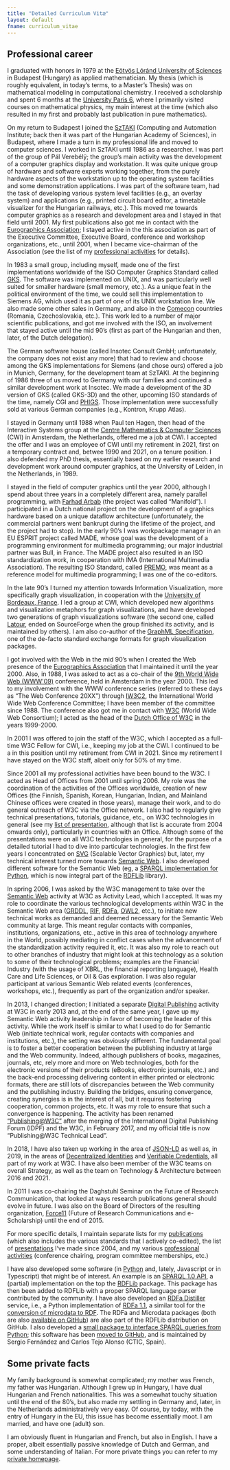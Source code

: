 ```yaml
---
title: "Detailed Curriculum Vitæ"
layout: default
fname: curriculum_vitae
---
```


## Professional career

I graduated with honors in 1979 at the [Eötvös Lóránd University of Sciences](http:/www.elte.hu/en) in Budapest (Hungary) as applied mathematician. My thesis (which is roughly equivalent, in today’s terms, to a Master’s Thesis) was on mathematical modeling in computational chemistry. I received a scholarship and spent 6 months at the [University Paris 6](http://www.upmc.fr/FR/info/00), where I primarily visited courses on mathematical physics, my main interest at the time (which also resulted in my first and probably last publication in pure mathematics).

On my return to Budapest I joined the [SzTAKI](http://www.sztaki.hu/) (Computing and Automation Institute; back then it was part of the Hungarian Academy of Sciences), in Budapest, where I made a turn in my professional life and moved to computer sciences. I worked in SzTAKI until 1986 as a researcher. I was part of the group of Pál Verebélÿ; the group’s main activity was the development of a computer graphics display and workstation. It was quite unique group of hardware and software experts working together, from the purely hardware aspects of the workstation up to the operating system facilities and some demonstration applications. I was part of the software team, had the task of developing various system level facilities (e.g., an overlay system) and applications (e.g., printed circuit board editor, a timetable visualizer for the Hungarian railways, etc.). This moved me towards computer graphics as a research and development area and I stayed in that field until 2001. My first publications also got me in contact with the [Eurographics Association](http://www.eg.org/); I stayed active in the this association as part of the Executive Committee, Executive Board, conference and workshop organizations, etc., until 2001, when I became vice-chairman of the Association (see the list of my [professional activities](professional_activities.html) for details).

In 1983 a small group, including myself, made one of the first implementations worldwide of the ISO Computer Graphics Standard called [GKS](https://en.wikipedia.org/wiki/Graphical_Kernel_System). The software was implemented on UNIX, and was particularly well suited for smaller hardware (small memory, etc.). As a unique feat in the political environment of the time, we could sell this implementation to Siemens AG, which used it as part of one of its UNIX workstation line. We also made some other sales in Germany, and also in the [Comecon](https://en.wikipedia.org/wiki/Comecon) countries (Romania, Czechoslovakia, etc.). This work led to a number of major scientific publications, and got me involved with the ISO, an involvement that stayed active until the mid 90’s (first as part of the Hungarian and then, later, of the Dutch delegation).

The German software house (called Insotec Consult GmbH; unfortunately, the company does not exist any more) that had to review and choose among the GKS implementations for Siemens (and chose ours) offered a job in Munich, Germany, for the development team at SzTAKI. At the beginning of 1986 three of us moved to Germany with our families and continued a similar development work at Insotec. We made a development of the 3D version of GKS (called GKS-3D) and the other, upcoming ISO standards of the time, namely CGI and [PHIGS](https://en.wikipedia.org/wiki/PHIGS). Those implementation were successfully sold at various German companies (e.g., Kontron, Krupp Atlas).

I stayed in Germany until 1988 when Paul ten Hagen, then head of the Interactive Systems group at the [Centre Mathematics & Computer Sciences](http://www.cwi.nl) (CWI) in Amsterdam, the Netherlands, offered me a job at CWI. I accepted the offer and I was an employee of CWI until my retirement in 2021, first on a temporary contract and, betwee 1990 and 2021, on a tenure position. I also defended my PhD thesis, essentially based on my earlier research and development work around computer graphics, at the University of Leiden, in the Netherlands, in 1989.

I stayed in the field of computer graphics until the year 2000, although I spend about three years in a completely different area, namely parallel programming, with [Farhad Arbab](https://homepages.cwi.nl/~farhad/) (the project was called “Manifold”). I participated in a Dutch national project on the development of a graphics hardware based on a unique dataflow architecture (unfortunately, the commercial partners went bankrupt during the lifetime of the project, and the project had to stop). In the early 90’s I was workpackage manager in an EU ESPRIT project called MADE, whose goal was the development of a programming environment for multimedia programming; our major industrial partner was Bull, in France. The MADE project also resulted in an ISO standardization work, in cooperation with IMA (International Multimedia Association). The resulting ISO Standard, called [PREMO](Publications/PREMODocument/), was meant as a reference model for multimedia programming; I was one of the co-editors.

In the late 90’s I turned my attention towards Information Visualization, more specifically graph visualization, in cooperation with the [University of Bordeaux, France](https://www.labri.fr/). I led a group at CWI, which developed new algorithms and visualization metaphors for graph visualizations, and have developed two generations of graph visualizations software (the second one, called [Latour](http://gvf.sourceforge.net/), ended on SourceForge when the group finished its activity, and is maintained by others). I am also co-author of the [GraphML Specification](http://graphml.graphdrawing.org/), one of the de-facto standard exchange formats for graph visualization packages.

I got involved with the Web in the mid 90’s when I created the Web presence of the [Eurographics Association](http://www.eg.org/) that I maintained it until the year 2000. Also, in 1988, I was asked to act as a co-chair of the [9th World Wide Web (WWW'09)](http://www9.org/) conference, held in Amsterdam in the year 2000. This led to my involvement with the WWW conference series (referred to these days as “The Web Conference 20XX”) through [IW3C2](http://www.iw3c2.org/), the International World Wide Web Conference Committee; I have been member of the committee since 1988. The conference also got me in contact with [W3C](http://www.w3.org) (World Wide Web Consortium); I acted as the head of the [Dutch Office of W3C](http://www.w3c.nl/) in the years 1999-2000.

In 2001 I was offered to join the staff of the W3C, which I accepted as a full-time W3C Fellow for CWI, i.e., keeping my job at the CWI. I continued to be a in this position until my retirement from CWI in 2021. Since my retirement I have stayed on the W3C staff, albeit only for 50% of my time.

Since 2001 all my professional activities have been bound to the W3C. I acted as Head of Offices from 2001 until spring 2006. My role was the coordination of the activities of the Offices worldwide, creation of new Offices (the Finnish, Spanish, Korean, Hungarian, Indian, and Mainland Chinese offices were created in those years), manage their work, and to do general outreach of W3C via the Office network. I also had to regularly give technical presentations, tutorials, guidance, etc., on W3C technologies in general (see my [list of presentation](presentations.html), although that list is accurate from 2004 onwards only), particularly in countries with an Office. Although some of the presentations were on all W3C technologies in general, for the purpose of a detailed tutorial I had to dive into particular technologies. In the first few years I concentrated on [SVG](http://www.w3.org/Graphics/SVG/) (Scalable Vector Graphics) but, later, my technical interest turned more towards [Semantic Web](http://www.w3.org/2001/sw/). I also developed different software for the Semantic Web (eg, a [SPARQL implementation for Python](http://dev.w3.org/cvsweb/%257Echeckout%257E/2004/PythonLib-IH/Doc/sparqlDesc.html), which is now integral part of the [RDFLib](https://github.com/RDFLib/rdflib) library).

In spring 2006, I was asked by the W3C management to take over the [Semantic Web](http://www.w3.org/2001/sw/) activity at W3C as Activity Lead, which I accepted. It was my role to coordinate the various technological developments within W3C in the Semantic Web area ([GRDDL](https://www.w3.org/TR/grddl-primer/), [RIF](https://www.w3.org/TR/rif-overview/), [RDFa](https://www.w3.org/TR/xhtml-rdfa-primer/), [OWL2](https://www.w3.org/TR/owl2-overview/), etc.), to initiate new technical works as demanded and deemed necessary for the Semantic Web community at large. This meant regular contacts with companies, institutions, organizations, etc., active in this area of technology anywhere in the World, possibly mediating in conflict cases when the advancement of the standardization activity required it, etc. It was also my role to reach out to other branches of industry that might look at this technology as a solution to some of their technological problems; examples are the Financial Industry (with the usage of XBRL, the financial reporting language), Health Care and Life Sciences, or Oil & Gas exploration. I was also regular participant at various Semantic Web related events (conferences, workshops, etc.), frequently as part of the organization and/or speaker.

In 2013, I changed direction; I initiated a separate [Digital Publishing](http://www.w3.org/dpub/) activity at W3C in early 2013 and, at the end of the same year, I gave up my Semantic Web activity leadership in favor of becoming the leader of this activity. While the work itself is similar to what I used to do for Semantic Web (initiate technical work, regular contacts with companies and institutions, etc.), the setting was obviously different. The fundamental goal is to foster a better cooperation between the publishing industry at large and the Web community. Indeed, although publishers of books, magazines, journals, etc, rely more and more on Web technologies, both for the electronic versions of their products (eBooks, electronic journals, etc.) and the back-end processing delivering content in either printed or electronic formats, there are still lots of discrepancies between the Web community and the publishing industry. Building the bridges, ensuring convergence, creating synergies is in the interest of all, but it requires fostering cooperation, common projects, etc. It was my role to ensure that such a convergence is happening. The activity has been renamed [“Publishing@W3C”](https://www.w3.org/publishing/) after the merging of the International Digital Publishing Forum (IDPF) and the W3C, in February 2017, and my official title is now “Publishing@W3C Technical Lead”.

In 2018, I have also taken up working in the area of [JSON-LD](https://www.w3.org/2018/json-ld-wg/) as well as, in 2019, in the areas of [Decentralized Identities](https://www.w3.org/2019/did-wg/) and [Verifiable Credentials](https://www.w3.org/2017/vc/WG/), all part of my work at W3C. I have also been member of the W3C teams on overall Strategy, as well as the team on Technology & Architecture between 2016 and 2021.

In 2011 I was co-chairing the Daghstuhl Seminar on the Future of Research Communication, that looked at ways research publications general should evolve in future. I was also on the Board of Directors of the resulting organization, [Force11](http://www.force11.org) (Future of Research Communications and e-Scholarship) until the end of 2015.

For more specific details, I maintain separate lists for my [publications](publication_list.html) (which also includes the various standards that I actively co-edited), the list of [presentations](presentations.html) I‘ve made since 2004, and my various [professional activities](professional_activities.html) (conference chairing, program committee memberships, etc.)

I have also developed some software (in [Python](http://www.python.org) and, lately, Javascript or in Typescript) that might be of interest. An example is an [SPARQL 1.0 API](http://dev.w3.org/cvsweb/%7Echeckout%7E/2004/PythonLib-IH/Doc/sparqlDesc.html), a (partial) implementation on the top the [RDFLib](http://rdflib.net/) package. This package has then been added to RDFLib with a proper SPARQL language parser contributed by the community. I have also developed an [RDFa Distiller](http://www.w3.org/2012/pyRdfa/) service, i.e., a Python implementation of [RDFa 1.1](http://www.w3.org/TR/rdfa-primer/), a similar tool for the [conversion of microdata to RDF](http://www.w3.org/2012/pyMicrodata). The RDFa and Microdata packages (both are also [available on GitHub](https://github.com/RDFLib)) are also part of the RDFLib distribution on GitHub. I also developed a [small package to interface SPARQL queries from Python](http://ivanherman.wordpress.com/2008/02/14/new-version-of-the-sparql-python-wrapper/); this software has been [moved to GitHub](http://rdflib.github.io/sparqlwrapper/), and is maintained by Sergio Fernández and Carlos Tejo Alonso (CTIC, Spain). 

## Some private facts

My family background is somewhat complicated; my mother was French, my father was Hungarian. Although I grew up in Hungary, I have dual Hungarian and French nationalities. This was a somewhat touchy situation until the end of the 80’s, but also made my settling in Germany and, later, in the Netherlands administratively very easy. Of course, by today, with the entry of Hungary in the EU, this issue has become essentially moot. I am married, and have one (adult) son.

I am obviously fluent in Hungarian and French, but also in English. I have a proper, albeit essentially passive knowledge of Dutch and German, and some understanding of Italian. For more private things you can refer to my [private homepage](https://www.ivan-herman.net/AboutMe.html).
